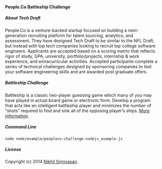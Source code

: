#### People.Co Battleship Challenge

##### About Tech Draft
People.Co is a venture-backed startup focused on building a next-generation recruiting platform for talent sourcing, analytics, and assessment. They have designed Tech Draft to be similar to the NFL Draft, but instead with top tech companies looking to recruit top college software engineers. Applicants are accepted based on a scoring metric that reflects rigor of study, GPA, university, portfolio/projects, internship & work experience, and extracurricular activities. Accepted participants complete a series of technical challenges designed by sponsoring companies to test your software engineering skills and are awarded post graduate offers.

##### Battleship Challenge
Battleship is a classic two­-player guessing game which many of you may have played in actual board game or electronic form. Develop a program that acts like an intelligent battleship player and minimizes the number of “shots” required to find and sink all of the opposing player’s ships. [More information](/challenge.md).

##### Command Line
```
node node/example/peopleco-challenge-nodejs_example.js
```

##### License
Copyright (c) 2014 [Nikhil Srinivasan](https://github.com/nikhilsrinivasan).
